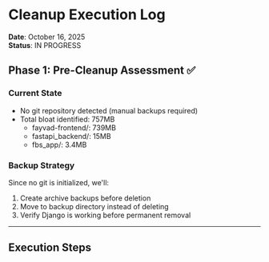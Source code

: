 # Cleanup Execution Log

**Date**: October 16, 2025  
**Status**: IN PROGRESS  

## Phase 1: Pre-Cleanup Assessment ✅

### Current State
- No git repository detected (manual backups required)
- Total bloat identified: 757MB
  - fayvad-frontend/: 739MB
  - fastapi_backend/: 15MB
  - fbs_app/: 3.4MB

### Backup Strategy
Since no git is initialized, we'll:
1. Create archive backups before deletion
2. Move to backup directory instead of deleting
3. Verify Django is working before permanent removal

---

## Execution Steps


